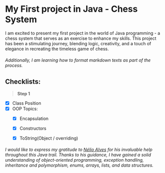 # My First project in Java - Chess System

I am excited to present my first project in the world of Java programming - a chess system that serves as an exercise to enhance my skills. This project has been a stimulating journey, blending logic, creativity, and a touch of elegance in recreating the timeless game of chess.
###### Additionally, I am learning how to format markdown texts as part of the process.

## Checklists:
> **Step 1**
- [x] Class Position
- [x] OOP Topics:
  - [x] Encapsulation
  - [x] Constructors
  - [x] ToString(Object / overriding)




###### I would like to express my gratitude to [Nélio Alves](https://www.udemy.com/course/java-curso-completo/) for his invaluable help throughout this Java trail. Thanks to his guidance, I have gained a solid understanding of object-oriented programming, exception handling, inheritance and polymorphism, enums, arrays, lists, and data structures.

